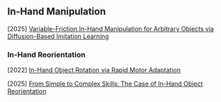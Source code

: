 ## In-Hand Manipulation

[2025] [Variable-Friction In-Hand Manipulation for Arbitrary Objects via Diffusion-Based Imitation Learning](https://arxiv.org/abs/2503.02738)



### In-Hand Reorientation

[2022] [In-Hand Object Rotation via Rapid Motor Adaptation](https://arxiv.org/abs/2210.04887)

[2025] [From Simple to Complex Skills: The Case of In-Hand Object Reorientation](https://arxiv.org/abs/2501.05439)